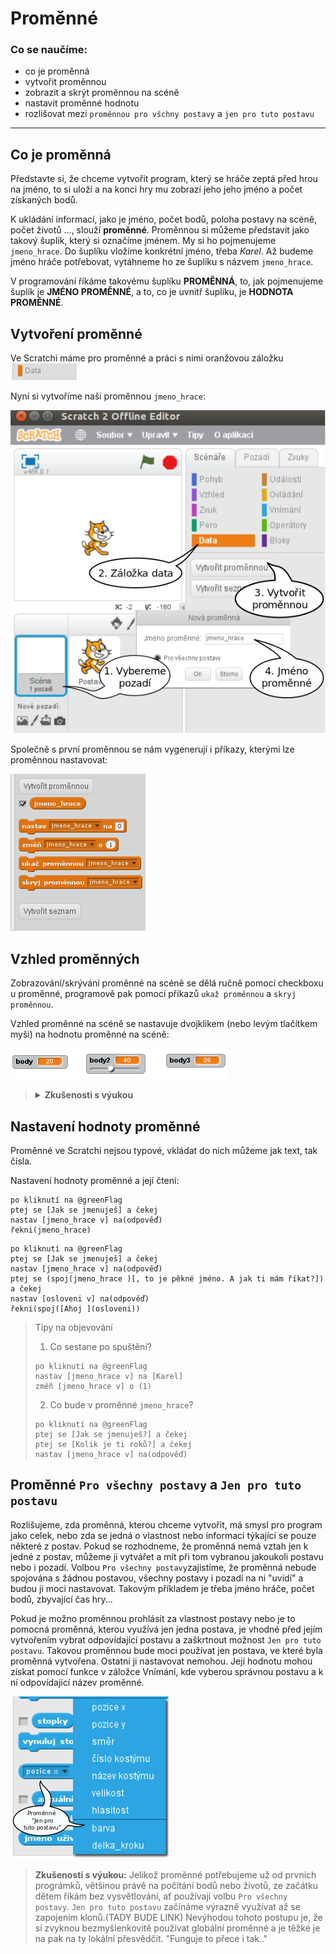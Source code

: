 # Proměnné

### Co se naučíme:
* co je proměnná
* vytvořit proměnnou
* zobrazit a skrýt proměnnou na scéně
* nastavit proměnné hodnotu
* rozlišovat mezi `proměnnou pro všchny postavy` a `jen pro tuto postavu`
---
## Co je proměnná
Představte si, že chceme vytvořit program, který se hráče zeptá před hrou na jméno, to si uloží a na konci hry mu zobrazí jeho jeho jméno a počet získaných bodů.

K ukládání informací, jako je jméno, počet bodů, poloha postavy na scéně, počet životů …, slouží **proměnné**. 
Proměnnou si můžeme představit jako takový šuplík, který si označíme jménem. My si ho pojmenujeme `jmeno_hrace`.  Do šuplíku vložíme konkrétní jméno, třeba *Karel*. Až budeme jméno hráče potřebovat, vytáhneme ho ze šuplíku s názvem `jmeno_hrace`.

V programování říkáme takovému šuplíku **PROMĚNNÁ**, to, jak pojmenujeme šuplík je **JMÉNO PROMĚNNÉ**, a to, co je uvnitř šuplíku, je **HODNOTA PROMĚNNÉ**.
## Vytvoření proměnné

Ve Scratchi máme pro proměnné a práci s nimi oranžovou záložku ![](data.png)

 Nyní si vytvoříme naši proměnnou `jmeno_hrace`:

![](vytvareni_promenne_pozadi.png)

 Společně s první proměnnou se nám vygenerují i příkazy, kterými lze proměnnou nastavovat:

![](funce_pro_promennou.png)

## Vzhled proměnných
Zobrazování/skrývání proměnné na scéně se dělá ručně pomocí checkboxu u proměnné, programově pak pomocí příkazů `ukaž proměnnou` a `skryj proměnnou`.

Vzhled proměnné na scéně se nastavuje dvojklikem (nebo levým tlačítkem myši) na hodnotu proměnné na scéně:

![](zobrazeni_promennych.png)

> <details>
> <summary><b>Zkušenosti s výukou</b></summary>
><br/>
> Doporučuji ujistit se, že děti vnímají rozdíl mezi 
> <code>Nastav</code> a <code>Změň o</code>. 
> Zároveň je vhodné upozornit, že pokud chceme zmenšovat  hodnotu proměnné (např. ubírání životů), je třeba do    argumentu funkce dát záporné číslo. 
> </details>

## Nastavení hodnoty proměnné
Proměnné ve Scratchi nejsou typové, vkládat do nich můžeme jak text, tak čísla.

Nastavení hodnoty proměnné a její čtení:
```blocks
po kliknutí na @greenFlag
ptej se [Jak se jmenuješ] a čekej
nastav [jmeno_hrace v] na(odpověď)
řekni(jmeno_hrace)
```

```blocks
po kliknutí na @greenFlag
ptej se [Jak se jmenuješ] a čekej
nastav [jmeno_hrace v] na(odpověď)
ptej se (spoj(jmeno_hrace )[, to je pěkné jméno. A jak ti mám říkat?]) a čekej
nastav [osloveni v] na(odpověď)
řekni(spoj([Ahoj ](osloveni))
```

> Tipy na objevování
>1. Co sestane po spuštění? 
>```blocks
>po kliknutí na @greenFlag
>nastav [jmeno_hrace v] na [Karel]
>změň [jmeno_hrace v] o (1)
>```
> 2. Co bude v proměnné `jmeno_hrace`?
>```blocks
>po kliknutí na @greenFlag
>ptej se [Jak se jmenuješ?] a čekej
>ptej se [Kolik je ti roků?] a čekej
>nastav [jmeno_hrace v] na(odpověď)
>```


## Proměnné `Pro všechny postavy` a `Jen pro tuto postavu`
Rozlišujeme, zda proměnná, kterou chceme vytvořit, má smysl pro program jako celek, nebo zda se jedná o vlastnost nebo informaci týkající se pouze některé z postav.
Pokud se rozhodneme, že proměnná nemá vztah jen k jedné z postav, můžeme ji vytvářet a mít při tom vybranou jakoukoli postavu nebo i pozadí. Volbou `Pro všechny postavy`zajistíme, že proměnná nebude spojována s žádnou postavou, všechny postavy i pozadí na ni "uvidí" a budou ji moci nastavovat. Takovým příkladem je třeba jméno hráče, počet bodů, zbyvající čas hry... 

Pokud je možno proměnnou prohlásit za vlastnost postavy nebo je to pomocná proměnná, kterou využívá jen jedna postava, je vhodné před jejím vytvořením vybrat odpovídající postavu a zaškrtnout možnost `Jen pro tuto postavu`.
Takovou proměnnou bude moci používat jen postava, ve které byla proměnná vytvořena. Ostatní ji nastavovat nemohou. Její hodnotu mohou získat pomocí funkce v záložce Vnímání, kde vyberou správnou postavu a k ní odpovídající název proměnné.

![](nacteni_hodnoty_lok_prom.png) 



>**Zkušenosti s výukou:**
Jelikož proměnné potřebujeme už od prvních prográmků, většinou právě na počítání bodů nebo životů, ze začátku dětem říkám bez vysvětlování, ať používají volbu `Pro všechny postavy`. `Jen pro tuto postavu` začínáme výrazně využívat až se zapojením klonů.(TADY BUDE LINK)
Nevýhodou tohoto postupu je, že si zvyknou bezmyšlenkovitě používat globální proměnné a je těžké je na pak na ty lokální přesvědčit. "Funguje to přece i tak.."
